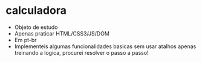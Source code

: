 # calculadora 
- Objeto de estudo 
- Apenas praticar HTML/CSS3/JS/DOM 
- Em pt-br 
- Implementeis algumas funcionalidades basicas sem usar atalhos apenas treinando a logica, procurei resolver o passo a passo!

